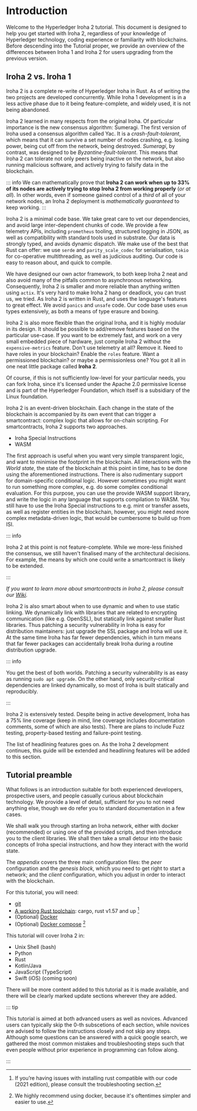# Introduction

Welcome to the Hyperledger Iroha 2 tutorial. This document is designed to help you get started with Iroha 2, regardless of your knowledge of Hyperledger technology, coding experience or familiarity with blockchains. Before descending into the Tutorial proper, we provide an overview of the differences between Iroha 1 and Iroha 2 for users upgrading from the previous version.

## Iroha 2 vs. Iroha 1

Iroha 2 is a complete re-write of Hyperledger Iroha in Rust. As of writing the two projects are developed concurrently. While Iroha 1 development is in a less active phase due to it being feature-complete, and widely used, it is not being abandoned.

Iroha 2 learned in many respects from the original Iroha. Of particular importance is the new consensus algorithm: Sumeragi. The first version of Iroha used a consensus algorithm called Yac. It is a _crash-fault-tolerant_, which means that it can survive a set number of nodes crashing, e.g. losing power, being cut off from the network, being destroyed. _Sumeragi_, by contrast, was designed to be _Byzantine-fault-tolerant_. This means that Iroha 2 can tolerate not only peers being inactive on the network, but also running malicious software, and actively trying to falsify data in the blockchain.

::: info
We can mathematically prove that **Iroha 2 can work when up to 33% of its nodes are actively trying to stop Iroha 2 from working properly** (_or at all_). In other words, even if someone gained control of a _third_ of all of your network nodes, an Iroha 2 deployment is _mathematically guaranteed_ to keep working.
:::

Iroha 2 is a minimal code base. We take great care to vet our dependencies, and avoid large inter-dependent chunks of code. We provide a few telemetry APIs, including `prometheus` tooling, structured logging in JSON, as well as compatibility with standard tools used in substrate. Our data is strongly typed, and avoids dynamic dispatch. We make use of the best that Rust can offer: we use `serde` and `parity_scale_codec` for serialisation, `tokio` for co-operative multithreading, as well as judicious auditing. Our code is easy to reason about, and quick to compile.

We have designed our own actor framework, to both keep Iroha 2 neat and also avoid many of the pitfalls common to asynchronous networking. Consequently, Iroha 2 is smaller and more reliable than anything written using `actix`. It's very hard to make Iroha 2 hang or deadlock, you can trust us, we tried. As Iroha 2 is written in Rust, and uses the language's features to great effect. We avoid `panics` and `unsafe` code. Our code base uses `enum` types extensively, as both a means of type erasure and boxing.

Iroha 2 is also more flexible than the original Iroha, and it is highly modular in its design. It should be possible to add/remove features based on the particular use-case.  If you want to be extremely fast, and work on a very small embedded piece of hardware, just compile Iroha 2 without the `expensive-metrics` feature. Don't use telemetry at all? Remove it. Need to have roles in your blockchain? Enable the `roles` feature. Want a permissioned blockchain? or maybe a permissionless one? You got it all in one neat little package called **Iroha 2**.

Of course, if this is not sufficiently low-level for your particular needs, you can fork Iroha, since it's licensed under the Apache 2.0 permissive license and is part of the Hyperledger Foundation, which itself is a subsidiary of the Linux foundation.

Iroha 2 is an event-driven blockchain. Each change in the state of the blockchain is accompanied by its own event that can trigger a smartcontract: complex logic that allows for on-chain scripting. For smartcontracts, Iroha 2 supports two approaches.

- Iroha Special Instructions
- WASM

The first approach is useful when you want very simple transparent logic, and want to minimise the footprint in the blockchain. All interactions with the _World state_, the state of the blockchain at this point in time, has to be done using the aforementioned instructions. There is also rudimentary support for domain-specific conditional logic. However sometimes you might want to run something more complex, e.g. do some complex conditional evaluation. For this purpose, you can use the provide WASM support library, and write the logic in any language that supports compilation to WASM. You still have to use the Iroha Special instructions to e.g. mint or transfer assets, as well as register entities in the blockchain, however, you might need more complex metadata-driven logic, that would be cumbersome to build up from ISI.



::: info

Iroha 2 at this point is not feature-complete. While we more-less finished the consensus, we still haven't finalised many of the architectural decisions. For example, the means by which one could write a smartcontract is likely to be extended.

:::

_If you want to learn more about smartcontracts in Iroha 2, please consult our [Wiki](https://wiki.hyperledger.org/display/iroha/Scripting+Languages+and+Runtimes+for+Iroha2+Smart+Contracts)._

<!-- Long-term deployment of Iroha 2 networks was something that we considered very early in its development. There are **Iroha Special instructions**, that enact upgrades of the network into a consistent state. Iroha nodes can operate if other nodes in the network run different versions of the Iroha 2 binary. -->

Iroha 2 is also smart about when to use dynamic and when to use static linking. We dynamically link with libraries that are related to encrypting communication (like e.g. OpenSSL), but statically link against smaller Rust libraries. Thus patching a security vulnerability in Iroha is easy for distribution maintainers: just upgrade the SSL package and Iroha will use it. At the same time Iroha has far fewer dependencies, which in turn means that far fewer packages can accidentally break Iroha during a routine distribution upgrade.

::: info

You get the best of both worlds. Patching a security vulnerability is as easy as running `sudo apt upgrade`. On the other hand, only security-critical dependencies are linked dynamically, so most of Iroha is built statically and reproducibly.

:::

Iroha 2 is extensively tested. Despite being in active development, Iroha has a 75% line coverage (keep in mind, line coverage includes documentation comments, some of which are also tests). There are plans to include Fuzz testing, property-based testing and failure-point testing.

The list of headlining features goes on. As the Iroha 2 development continues, this guide will be extended and headlining features will be added to this section.

## Tutorial preamble

What follows is an introduction suitable for both experienced developers, prospective users, and people casually curious about blockchain technology. We provide a level of detail, sufficient for you to not need anything else, though we do refer you to standard documentation in a few cases.

We shall walk you through starting an Iroha network, either with docker (recommended) or using one of the provided scripts, and then introduce you to the client libraries. We shall then take a small detour into the basic concepts of Iroha special instructions, and how they interact with the world state. 

The _appendix_  covers the three main configuration files: the _peer_ configuration and the _genesis block_, which you need to get right to start a network; and the _client_ configuration, which you adjust in order to interact with the blockchain. 

For this tutorial, you will need:

- [git](https://githowto.com/)
- [A working Rust toolchain](https://www.rust-lang.org/learn/get-started): cargo, rust v1.57 and up [^1]
- (Optional) [Docker](https://docs.docker.com/get-docker/)
- (Optional) [Docker compose](https://docs.docker.com/compose/) [^2]

[^1]: If you’re having issues with installing rust compatible with our code (2021 edition), please consult the troubleshooting section.
[^2]: We highly recommend using docker, because it's oftentimes simpler and easier to use. 

This tutorial will cover Iroha 2 in:

- Unix Shell (bash)
- Python
- Rust
- Kotlin/Java
- JavaScript (TypeScript)
- Swift (iOS) (coming soon)

There will be more content added to this tutorial as it is made available, and there will be clearly marked update sections wherever they are added.

::: tip

This tutorial is aimed at both advanced users as well as novices. Advanced users can typically skip the 0-th subscetions of each section, while novices are advised to follow the instructions closely and not skip any steps. Although some questions can be answered with a quick google search, we gathered the most common mistakes and troubleshooting steps such that even people without prior experience in programming can follow along.

:::

